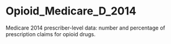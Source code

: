 # Opioid_Medicare_D_2014
Medicare 2014 prescriber-level data: number and percentage of prescription claims for opioid drugs.  
